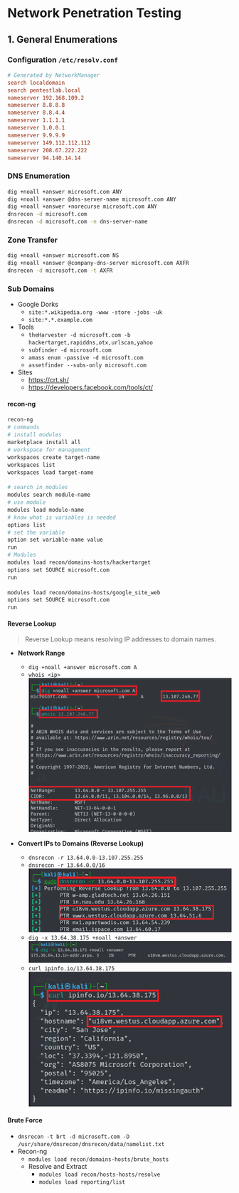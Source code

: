# Network Penetration Testing

## 1. General Enumerations

### Configuration `/etc/resolv.conf`

```conf
# Generated by NetworkManager
search localdomain
search pentestlab.local
nameserver 192.168.109.2
nameserver 8.8.8.8
nameserver 8.8.4.4
nameserver 1.1.1.1
nameserver 1.0.0.1
nameserver 9.9.9.9
nameserver 149.112.112.112
nameserver 208.67.222.222
nameserver 94.140.14.14
```

### DNS Enumeration
```bash
dig +noall +answer microsoft.com ANY
dig +noall +answer @dns-server-name microsoft.com ANY
dig +noall +answer +norecurse microsoft.com ANY
dnsrecon -d microsoft.com
dnsrecon -d microsoft.com -n dns-server-name
```
### Zone Transfer
```bash
dig +noall +answer microsoft.com NS
dig +noall +answer @company-dns-server microsoft.com AXFR
dnsrecon -d microsoft.com -t AXFR
```
### Sub Domains
- Google Dorks
    - `site:*.wikipedia.org -www -store -jobs -uk`
    - `site:*.*.example.com`
- Tools
    - `theHarvester -d microsoft.com -b hackertarget,rapiddns,otx,urlscan,yahoo`
    - ` subfinder -d microsoft.com `
    - `amass enum -passive -d microsoft.com`
    - `assetfinder --subs-only microsoft.com`
- Sites
    - https://crt.sh/
    - https://developers.facebook.com/tools/ct/

#### recon-ng
```bash
recon-ng
# commands
# install modules
marketplace install all
# workspace for management 
workspaces create target-name
workspaces list
workspaces load target-name

# search in modules
modules search module-name
# use module
modules load module-name
# know what is variables is needed
options list
# set the variable
option set variable-name value
run
# Modules 
modules load recon/domains-hosts/hackertarget
options set SOURCE microsoft.com
run

modules load recon/domains-hosts/google_site_web
options set SOURCE microsoft.com
run

```
#### Reverse Lookup
> Reverse Lookup means resolving IP addresses to domain names.

- **Network Range**
    - `dig +noall +answer microsoft.com A`
    - `whois <ip>` 
    ![alt text](images/network-range.png)

- **Convert IPs to Domains (Reverse Lookup)**
    - `dnsrecon -r 13.64.0.0-13.107.255.255`
    - `dnsrecon -r 13.64.0.0/16`
    ![alt text](images/ReverseLookup-dnsrecon.png)
    - `dig -x 13.64.38.175 +noall +answer`
    ![alt text](images/ReverseLookup-dig.png)
    - `curl ipinfo.io/13.64.38.175` 
![alt text](images/ReverseLookup-curl.png)

#### Brute Force
- `dnsrecon -t brt -d microsoft.com -D /usr/share/dnsrecon/dnsrecon/data/namelist.txt`
- Recon-ng
    - `modules load recon/domains-hosts/brute_hosts`
    - Resolve and Extract
        - `modules load recon/hosts-hosts/resolve`
        - `modules load reporting/list` 

